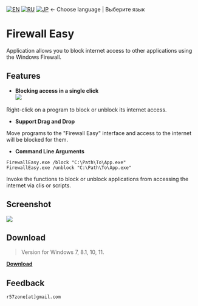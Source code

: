 [![EN](https://user-images.githubusercontent.com/9499881/33184537-7be87e86-d096-11e7-89bb-f3286f752bc6.png)](https://github.com/r57zone/Firewall-Easy/blob/master/README.md) 
[![RU](https://user-images.githubusercontent.com/9499881/27683795-5b0fbac6-5cd8-11e7-929c-057833e01fb1.png)](https://github.com/r57zone/Firewall-Easy/blob/master/README.RU.md)
[![JP](https://user-images.githubusercontent.com/9499881/195409269-5aa8a8a6-c6a8-491f-b1a2-9a4570fcb8db.png)](https://github.com/r57zone/Firewall-Easy/blob/master/README.JP.md)
← Choose language | Выберите язык

# Firewall Easy
Application allows you to block internet access to other applications using the Windows Firewall.

## Features
- **Blocking access in a single click**<br>
![](https://user-images.githubusercontent.com/9499881/169485181-faea855c-6ce7-49d0-8962-10fd798ea125.png)<br>

Right-click on a program to block or unblock its internet access.
- **Support Drag and Drop**

Move programs to the "Firewall Easy" interface and access to the internet will be blocked for them.
- **Command Line Arguments**
 ```batch
 FirewallEasy.exe /block "C:\Path\To\App.exe"
 FirewallEasy.exe /unblock "C:\Path\To\App.exe"
 ```

Invoke the functions to block or unblock applications from accessing the internet via clis or scripts.

## Screenshot
![](https://github.com/r57zone/FirewallEasy/assets/9499881/f9770084-5913-42ad-9aff-764379bf0104)

## Download
>Version for Windows 7, 8.1, 10, 11.

**[Download](https://github.com/r57zone/Firewall-Easy/releases)**
## Feedback
`r57zone[at]gmail.com`
